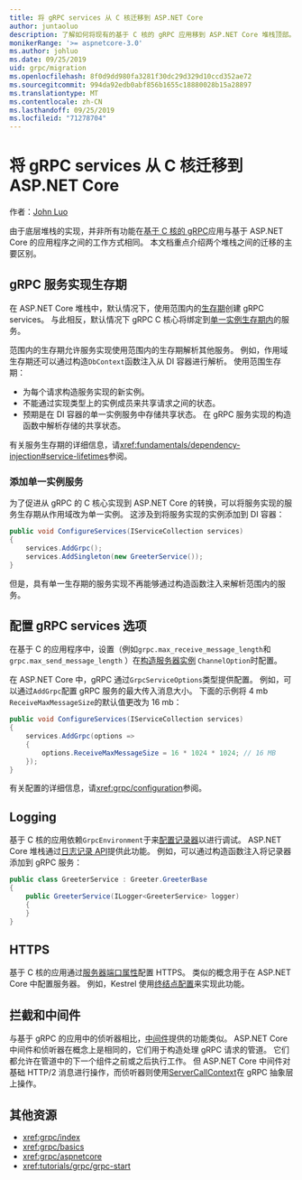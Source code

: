 ```yaml
---
title: 将 gRPC services 从 C 核迁移到 ASP.NET Core
author: juntaoluo
description: 了解如何将现有的基于 C 核的 gRPC 应用移到 ASP.NET Core 堆栈顶部。
monikerRange: '>= aspnetcore-3.0'
ms.author: johluo
ms.date: 09/25/2019
uid: grpc/migration
ms.openlocfilehash: 8f0d9dd980fa3281f30dc29d329d10ccd352ae72
ms.sourcegitcommit: 994da92edb0abf856b1655c18880028b15a28897
ms.translationtype: MT
ms.contentlocale: zh-CN
ms.lasthandoff: 09/25/2019
ms.locfileid: "71278704"
---
```

# <a name="migrating-grpc-services-from-c-core-to-aspnet-core"></a>将 gRPC services 从 C 核迁移到 ASP.NET Core

作者：[John Luo](https://github.com/juntaoluo)

由于底层堆栈的实现，并非所有功能在[基于 C 核的 gRPC](https://grpc.io/blog/grpc-stacks)应用与基于 ASP.NET Core 的应用程序之间的工作方式相同。 本文档重点介绍两个堆栈之间的迁移的主要区别。

## <a name="grpc-service-implementation-lifetime"></a>gRPC 服务实现生存期

在 ASP.NET Core 堆栈中，默认情况下，使用范围内的[生存期](xref:fundamentals/dependency-injection#service-lifetimes)创建 gRPC services。 与此相反，默认情况下 gRPC C 核心将绑定到[单一实例生存期内](xref:fundamentals/dependency-injection#service-lifetimes)的服务。

范围内的生存期允许服务实现使用范围内的生存期解析其他服务。 例如，作用域生存期还可以通过构造`DbContext`函数注入从 DI 容器进行解析。 使用范围生存期：

* 为每个请求构造服务实现的新实例。
* 不能通过实现类型上的实例成员来共享请求之间的状态。
* 预期是在 DI 容器的单一实例服务中存储共享状态。 在 gRPC 服务实现的构造函数中解析存储的共享状态。

有关服务生存期的详细信息，请<xref:fundamentals/dependency-injection#service-lifetimes>参阅。

### <a name="add-a-singleton-service"></a>添加单一实例服务

为了促进从 gRPC 的 C 核心实现到 ASP.NET Core 的转换，可以将服务实现的服务生存期从作用域改为单一实例。 这涉及到将服务实现的实例添加到 DI 容器：

```csharp
public void ConfigureServices(IServiceCollection services)
{
    services.AddGrpc();
    services.AddSingleton(new GreeterService());
}
```

但是，具有单一生存期的服务实现不再能够通过构造函数注入来解析范围内的服务。

## <a name="configure-grpc-services-options"></a>配置 gRPC services 选项

在基于 C 的应用程序中，设置（例如`grpc.max_receive_message_length`和`grpc.max_send_message_length` ）在[构造服务器实例](https://grpc.io/grpc/csharp/api/Grpc.Core.Server.html#Grpc_Core_Server__ctor_System_Collections_Generic_IEnumerable_Grpc_Core_ChannelOption__) `ChannelOption`时配置。

在 ASP.NET Core 中，gRPC 通过`GrpcServiceOptions`类型提供配置。 例如，可以通过`AddGrpc`配置 gRPC 服务的最大传入消息大小。 下面的示例将 4 mb `ReceiveMaxMessageSize`的默认值更改为 16 mb：

```csharp
public void ConfigureServices(IServiceCollection services)
{
    services.AddGrpc(options =>
    {
        options.ReceiveMaxMessageSize = 16 * 1024 * 1024; // 16 MB
    });
}
```

有关配置的详细信息，请<xref:grpc/configuration>参阅。

## <a name="logging"></a>Logging

基于 C 核的应用依赖`GrpcEnvironment`于来[配置记录器](https://grpc.io/grpc/csharp/api/Grpc.Core.GrpcEnvironment.html?q=size#Grpc_Core_GrpcEnvironment_SetLogger_Grpc_Core_Logging_ILogger_)以进行调试。 ASP.NET Core 堆栈通过[日志记录 API](xref:fundamentals/logging/index)提供此功能。 例如，可以通过构造函数注入将记录器添加到 gRPC 服务：

```csharp
public class GreeterService : Greeter.GreeterBase
{
    public GreeterService(ILogger<GreeterService> logger)
    {
    }
}
```

## <a name="https"></a>HTTPS

基于 C 核的应用通过[服务器端口属性](https://grpc.io/grpc/csharp/api/Grpc.Core.Server.html#Grpc_Core_Server_Ports)配置 HTTPS。 类似的概念用于在 ASP.NET Core 中配置服务器。 例如，Kestrel 使用[终结点配置](xref:fundamentals/servers/kestrel#endpoint-configuration)来实现此功能。

## <a name="interceptors-and-middleware"></a>拦截和中间件

与基于 gRPC 的应用中的侦听器相比，[中间件](xref:fundamentals/middleware/index)提供的功能类似。 ASP.NET Core 中间件和侦听器在概念上是相同的，它们用于构造处理 gRPC 请求的管道。 它们都允许在管道中的下一个组件之前或之后执行工作。 但 ASP.NET Core 中间件对基础 HTTP/2 消息进行操作，而侦听器则使用[ServerCallContext](https://grpc.io/grpc/csharp/api/Grpc.Core.ServerCallContext.html)在 gRPC 抽象层上操作。

## <a name="additional-resources"></a>其他资源

* <xref:grpc/index>
* <xref:grpc/basics>
* <xref:grpc/aspnetcore>
* <xref:tutorials/grpc/grpc-start>
